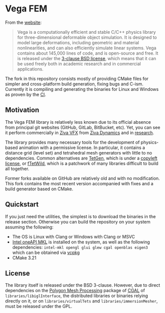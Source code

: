 # Vega FEM

From the [website](https://viterbi-web.usc.edu/~jbarbic/vega):

> Vega is a computationally efficient and stable C/C++ physics library for three-dimensional deformable object simulation. It is designed to model large deformations, including geometric and material nonlinearities, and can also efficiently simulate linear systems. Vega contains about 145,000 lines of code, and is open-source and free. It is released under the [3-clause BSD license](http://en.wikipedia.org/wiki/BSD_licenses), which means that it can be used freely both in academic research and in commercial applications.

The fork in this repository consists mostly of providing CMake files for simpler and cross-platform build generation, fixing bugs and C-ism. Currently it is compiling and generating the binaries for Linux and Windows as proven by the [CI](https://github.com/FabienPean/VegaFEM/actions).

## Motivation

The Vega FEM library is relatively less known due to its official absence from principal git websites (GitHub, GitLab, BitBucket, etc). Yet, you can see it perform commercially in [Ziva VFX](https://docs.zivadynamics.com/vfx/third_party_licenses.html#vega-fem) from [Ziva Dynamics](https://zivadynamics.com/) and in [research](https://doi.org/10.1145/3197517.3201327).

The library provides many necessary tools for the development of physics-based animation with a permissive license. In particular, it contains a distance grid (level set) and tetrahedral mesh generators with little to no dependencies. Common alternatives are [TetGen](https://wias-berlin.de/software/index.jsp?id=TetGen), which is under a [copyleft license](https://tldrlegal.com/license/gnu-affero-general-public-license-v3-(agpl-3.0)), or [fTetWild](https://github.com/wildmeshing/fTetWild), which is a patchwork of many libraries difficult to build all together.

Former forks available on GitHub are relatively old and with no modification. This fork contains the most recent version accompanied with fixes and a build generator based on CMake.

## Quickstart

If you just need the utilities, the simplest is to download the binaries in the release section. Otherwise you can build the repository on your system assuming the following:

* The OS is Linux with Clang or Windows with Clang or MSVC
* [Intel oneAPI MKL](https://www.intel.com/content/www/us/en/developer/tools/oneapi/onemkl-download.html) is installed on the system, as well as the following dependencies: `intel-mkl opengl glui glew cgal openblas eigen3`  which can be obtained via [vcpkg](https://vcpkg.io/en/index.html)
* CMake 3.21

## License

The library itself is released under the BSD 3-clause. However, due to direct dependencies on the  [Polygon Mesh Processing](https://doc.cgal.org/latest/Polygon_mesh_processing/group__PkgPolygonMeshProcessingRef.html)  package of [CGAL](https://www.cgal.org/) of `libraries/libiglInterface`, the distributed libraries or binaries relying directly on it, or on `libraries/virtualTets` and `libraries/immersionMesher`, must be released under the GPL. 



